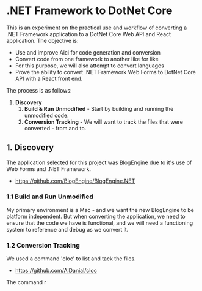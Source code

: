# .NET Framework to DotNet Core

This is an experiment on the practical use and workflow of converting a .NET Framework application to a DotNet Core Web API and React application.  The objective is:

- Use and improve Aici for code generation and conversion
- Convert code from one framework to another like for like
- For this purpose, we will also attempt to convert languages
- Prove the ability to convert .NET Framework Web Forms to DotNet Core API with a React front end.

The process is as follows:

1. **Discovery**
   1. **Build & Run Unmodified** - Start by building and running the unmodified code.
   2. **Conversion Tracking** - We will want to track the files that were converted - from and to.

## 1. Discovery

The application selected for this project was BlogEngine due to it's use of Web Forms and .NET Framework.

- <https://github.com/BlogEngine/BlogEngine.NET>

### 1.1 Build and Run Unmodified

My primary environment is a Mac - and we want the new BlogEngine to be platform independent.  But when converting the application, we need to ensure that the code we have is functional, and we will need a functioning system to reference and debug as we convert it.

### 1.2 Conversion Tracking

We used a command 'cloc' to list and tack the files.

- <https://github.com/AlDanial/cloc>

The command r